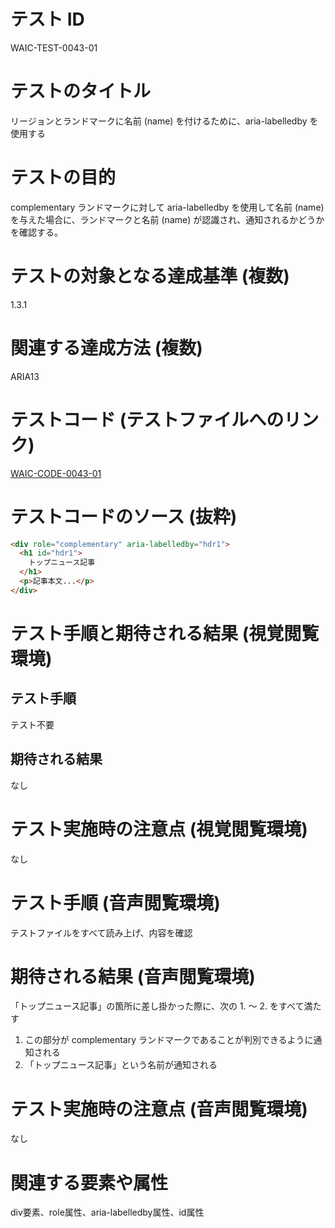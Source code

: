 # テスト ID
WAIC-TEST-0043-01

# テストのタイトル
リージョンとランドマークに名前 (name) を付けるために、aria-labelledby を使用する

# テストの目的

complementary ランドマークに対して aria-labelledby を使用して名前 (name) を与えた場合に、ランドマークと名前 (name) が認識され、通知されるかどうかを確認する。

# テストの対象となる達成基準 (複数)
1.3.1

# 関連する達成方法 (複数)
ARIA13

# テストコード (テストファイルへのリンク)
[WAIC-CODE-0043-01](https://waic.github.io/as_test/WAIC-CODE/WAIC-CODE-0043-01.html)

# テストコードのソース (抜粋)
```HTML
<div role="complementary" aria-labelledby="hdr1">
  <h1 id="hdr1">
    トップニュース記事
  </h1>
  <p>記事本文...</p>
</div>
```

# テスト手順と期待される結果 (視覚閲覧環境)

## テスト手順
テスト不要

## 期待される結果
なし

# テスト実施時の注意点 (視覚閲覧環境)
なし

# テスト手順 (音声閲覧環境)
テストファイルをすべて読み上げ、内容を確認

# 期待される結果 (音声閲覧環境)
「トップニュース記事」の箇所に差し掛かった際に、次の 1. 〜 2. をすべて満たす
1. この部分が complementary ランドマークであることが判別できるように通知される
2. 「トップニュース記事」という名前が通知される

# テスト実施時の注意点 (音声閲覧環境)
なし

# 関連する要素や属性
div要素、role属性、aria-labelledby属性、id属性
